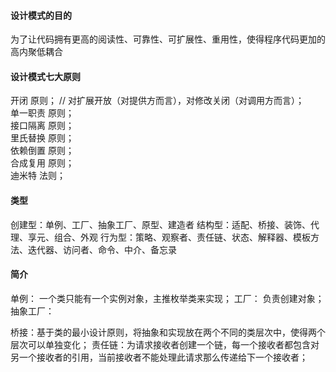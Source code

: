#### 设计模式的目的
为了让代码拥有更高的阅读性、可靠性、可扩展性、重用性，使得程序代码更加的高内聚低耦合

#### 设计模式七大原则
开闭 原则；   // 对扩展开放（对提供方而言），对修改关闭（对调用方而言）；  
单一职责 原则；   
接口隔离 原则；   
里氏替换 原则；   
依赖倒置 原则；   
合成复用 原则；   
迪米特 法则；  

#### 类型
创建型：单例、工厂、抽象工厂、原型、建造者
结构型：适配、桥接、装饰、代理、享元、组合、外观
行为型：策略、观察者、责任链、状态、解释器、模板方法、迭代器、访问者、命令、中介、备忘录

#### 简介
单例： 一个类只能有一个实例对象，主推枚举类来实现；
工厂： 负责创建对象；
抽象工厂： 

桥接：基于类的最小设计原则，将抽象和实现放在两个不同的类层次中，使得两个层次可以单独变化；
责任链：为请求接收者创建一个链，每一个接收者都包含对另一个接收者的引用，当前接收者不能处理此请求那么传递给下一个接收者；